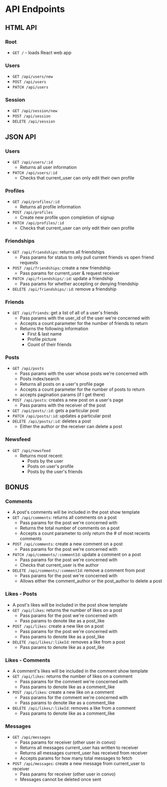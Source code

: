 # API Endpoints

## HTML API

### Root

- `GET /` - loads React web app

### Users

- `GET /api/users/new`
- `POST /api/users`
- `PATCH /api/users`

### Session

- `GET /api/session/new`
- `POST /api/session`
- `DELETE /api/session`

## JSON API

### Users

- `GET /api/users/:id`
  - Returns all user information
- `PATCH /api/users/:id`
  - Checks that current_user can only edit their own profile

### Profiles

- `GET /api/profiles/:id`
  - Returns all profile information
- `POST /api/profiles`
  - Create new profile upon completion of signup
- `PATCH /api/profiles/:id`
  - Checks that current_user can only edit their own profile



### Friendships
- `GET /api/friendships`: returns all friendships
  - Pass params for status to only pull current friends vs open friend requests
- `POST /api/friendships`: create a new friendship
  - Pass params for current_user & request receiver
- `PATCH /api/friendships/:id`: update a friendship
  - Pass params for whether accepting or denying friendship
- `DELETE /api/friendships/:id`: remove a friendship

### Friends

- `GET /api/friends`: get a list of all of a user's friends
  - Pass params with the user_id of the user we're concerned with
  - Accepts a count parameter for the number of friends to return
  - Returns the following information
    - First & last name
    - Profile picture
    - Count of their friends

### Posts

- `GET /api/posts`
  - Pass params with the user whose posts we're concerned with
  - Posts index/search
  - Returns all posts on a user's profile page
  - Accepts a count parameter for the number of posts to return
  - accepts pagination params (if I get there)
- `POST /api/posts`: creates a new post on a user's page
  - Pass params with the receiver of the post
- `GET /api/posts/:id`: gets a particular post
- `PATCH /api/posts/:id`: updates a particular post
- `DELETE /api/posts/:id`: deletes a post
  - Either the author or the receiver can delete a post

### Newsfeed
- `GET /api/newsfeed`
  - Returns most recent:
    - Posts by the user
    - Posts on user's profile
    - Posts by the user's friends

## BONUS

### Comments

- A post's comments will be included in the post show template
- `GET /api/comments`: returns all comments on a post
  - Pass params for the post we're concerned with
  - Returns the total number of comments on a post
  - Accepts a count parameter to only return the # of most recents comments
- `POST /api/comments`: create a new comment on a post
  - Pass params for the post we're concerned with
- `PATCH /api/comments/:commentId`: update a comment on a post
  - Pass params for the post we're concerned with
  - Checks that current_user is the author
- `DELETE /api/comments/:commentId`: remove a comment from post
  - Pass params for the post we're concerned with
  - Allows either the comment_author or the post_author to delete a post

### Likes - Posts

- A post's likes will be included in the post show template
- `GET /api/likes`: returns the number of likes on a post
  - Pass params for the post we're concerned with
  - Pass params to denote like as a post_like
- `POST /api/likes`: create a new like on a post
  - Pass params for the post we're concerned with
  - Pass params to denote like as a post_like
- `DELETE /api/likes/:likeId`: removes a like from a post
  - Pass params to denote like as a post_like

### Likes - Comments

- A comment's likes will be included in the comment show template
- `GET /api/likes`: returns the number of likes on a comment
  - Pass params for the comment we're concerned with
  - Pass params to denote like as a comment_like
- `POST /api/likes`: create a new like on a comment
  - Pass params for the comment we're concerned with
  - Pass params to denote like as a comment_like
- `DELETE /api/likes/:likeId`: removes a like from a comment
  - Pass params to denote like as a comment_like

### Messages
- `GET /api/messages`
  - Pass params for receiver (other user in convo)
  - Returns all messages current_user has written to receiver
  - Returns all messages current_user has received from receiver
  - Accepts params for how many total messages to fetch
- `POST /api/messages`: create a new message from current_user to receiver
  - Pass params for receiver (other user in convo)
  - Messages cannot be deleted once sent
